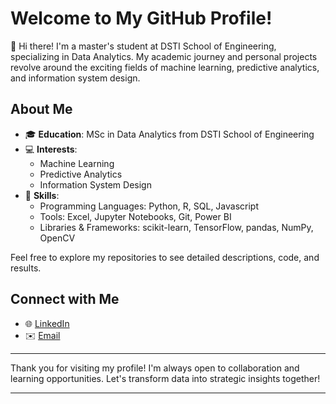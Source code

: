 
# Welcome to My GitHub Profile!

👋 Hi there! I'm a master's student at DSTI School of Engineering, specializing in Data Analytics. My academic journey and personal projects revolve around the exciting fields of machine learning, predictive analytics, and information system design.

## About Me

- 🎓 **Education**: MSc in Data Analytics from DSTI School of Engineering
- 💻 **Interests**: 
  - Machine Learning
  - Predictive Analytics
  - Information System Design
- 🔧 **Skills**: 
  - Programming Languages: Python, R, SQL, Javascript
  - Tools: Excel, Jupyter Notebooks, Git, Power BI
  - Libraries & Frameworks: scikit-learn, TensorFlow, pandas, NumPy, OpenCV


Feel free to explore my repositories to see detailed descriptions, code, and results.

## Connect with Me

- 🌐 [LinkedIn](https://www.linkedin.com/in/chidiebere-okoene-dvm-7a96b7211)
- ✉️ [Email](mailto:chidiokoene@gmail.com)

---

Thank you for visiting my profile! I'm always open to collaboration and learning opportunities. Let's transform data into strategic insights together!

---
<!---
ChidiOkoene/ChidiOkoene is a ✨ special ✨ repository because its `README.md` (this file) appears on your GitHub profile.
You can click the Preview link to take a look at your changes.
--->
